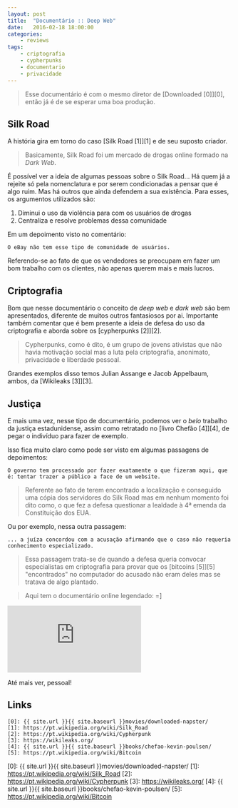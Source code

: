 ```yaml
---
layout: post
title:	"Documentário :: Deep Web"
date:	2016-02-18 18:00:00
categories:
    - reviews
tags:
    - criptografia
    - cypherpunks
    - documentario
    - privacidade
---
```


> Esse documentário é com o mesmo diretor de [Downloaded \[0\]][0], então já é de se esperar uma boa produção.

## Silk Road

A história gira em torno do caso [Silk Road \[1\]][1] e de seu suposto criador.

> Basicamente, Silk Road foi um mercado de drogas online formado na *Dark Web*.

É possível ver a ideia de algumas pessoas sobre o Silk Road... Há quem já a rejeite só pela nomenclatura e por serem condicionadas a pensar que é algo ruim. Mas há outros que ainda defendem a sua existência. Para esses, os argumentos utilizados são:

1. Diminui o uso da violência para com os usuários de drogas
2. Centraliza e resolve problemas dessa comunidade

Em um depoimento visto no comentário:

~~~
O eBay não tem esse tipo de comunidade de usuários.
~~~

Referendo-se ao fato de que os vendedores se preocupam em fazer um bom trabalho com os clientes, não apenas querem mais e mais lucros.

## Criptografia

Bom que nesse documentário o conceito de *deep web* e *dark web* são bem apresentados, diferente de muitos outros fantasiosos por ai. Importante também comentar que é bem presente a ideia de defesa do uso da criptografia e aborda sobre os [cypherpunks \[2\]][2].

> Cypherpunks, como é dito, é um grupo de jovens ativistas que não havia motivação social mas a luta pela criptografia, anonimato, privacidade e liberdade pessoal.

Grandes exemplos disso temos Julian Assange e Jacob Appelbaum, ambos, da [Wikileaks \[3\]][3].

## Justiça

E mais uma vez, nesse tipo de documentário, podemos ver o *belo* trabalho da justiça estadunidense, assim como retratado no [livro Chefão \[4\]][4], de pegar o indivíduo para fazer de exemplo.

Isso fica muito claro como pode ser visto em algumas passagens de depoimentos:

~~~
O governo tem processado por fazer exatamente o que fizeram aqui, que é: tentar trazer a público a face de um website.
~~~

> Referente ao fato de terem encontrado a localização e conseguido uma cópia dos servidores do Silk Road mas em nenhum momento foi dito como, o que fez a defesa questionar a lealdade à 4ª emenda da Constituição dos EUA.

Ou por exemplo, nessa outra passagem:

~~~
... a juíza concordou com a acusação afirmando que o caso não requeria conhecimento especializado.
~~~

> Essa passagem trata-se de quando a defesa queria convocar especialistas em criptografia para provar que os [bitcoins \[5\]][5] "encontrados" no computador do acusado não eram deles mas se tratava de algo plantado.

> Aqui tem o documentário online legendado: =]

<iframe src="https://www.youtube.com/embed/Lrfy2gPVQVw" frameborder="0" allowfullscreen></iframe>

Até mais ver, pessoal!

## Links

~~~
[0]: {{ site.url }}{{ site.baseurl }}movies/downloaded-napster/
[1]: https://pt.wikipedia.org/wiki/Silk_Road
[2]: https://pt.wikipedia.org/wiki/Cypherpunk
[3]: https://wikileaks.org/
[4]: {{ site.url }}{{ site.baseurl }}books/chefao-kevin-poulsen/
[5]: https://pt.wikipedia.org/wiki/Bitcoin
~~~

[0]: {{ site.url }}{{ site.baseurl }}movies/downloaded-napster/
[1]: https://pt.wikipedia.org/wiki/Silk_Road
[2]: https://pt.wikipedia.org/wiki/Cypherpunk
[3]: https://wikileaks.org/
[4]: {{ site.url }}{{ site.baseurl }}books/chefao-kevin-poulsen/
[5]: https://pt.wikipedia.org/wiki/Bitcoin
